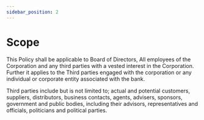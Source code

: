 ```yaml
---
sidebar_position: 2
---
```


# Scope

This Policy shall be applicable to Board of Directors, All employees of the Corporation and any
third parties with a vested interest in the Corporation. Further it applies to the Third parties
engaged with the corporation or any individual or corporate entity associated with the bank.

Third parties include but is not limited to; actual and potential customers, suppliers, distributors,
business contacts, agents, advisers, sponsors, government and public bodies, including their
advisors, representatives and officials, politicians and political parties.